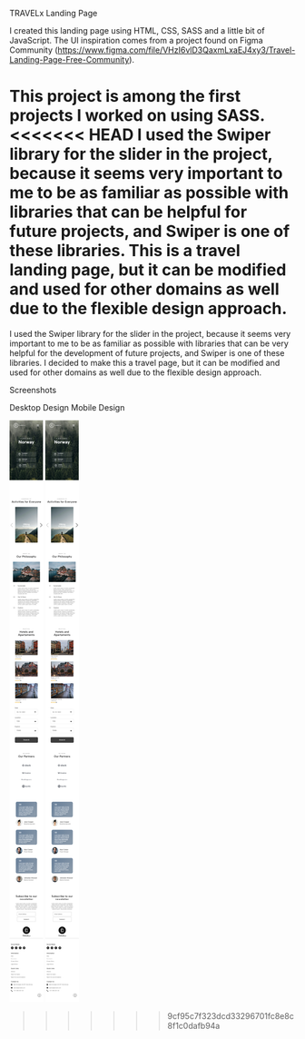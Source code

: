 TRAVELx Landing Page

I created this landing page using HTML, CSS, SASS and a little bit of JavaScript.
The UI inspiration comes from a project found on Figma Community (https://www.figma.com/file/VHzI6vlD3QaxmLxaEJ4xy3/Travel-Landing-Page-Free-Community).

This project is among the first projects I worked on using SASS.
<<<<<<< HEAD
I used the Swiper library for the slider in the project, because it seems very important to me to be as familiar as possible with libraries that can be helpful for future projects, and Swiper is one of these libraries. This is a travel landing page, but it can be modified and used for other domains as well due to the flexible design approach.
=======
I used the Swiper library for the slider in the project, because it seems very important to me to be as familiar as possible with libraries that can be very helpful for the development of future projects, and Swiper is one of these libraries.
I decided to make this a travel page, but it can be modified and used for other domains as well due to the flexible design approach.

Screenshots

Desktop Design                                                        Mobile Design

![desktop](images/Travel-Landing-Page-mobile.png)                     ![mobile](images/Travel-Landing-Page-mobile.png)




>>>>>>> 9cf95c7f323dcd33296701fc8e8c8f1c0dafb94a
